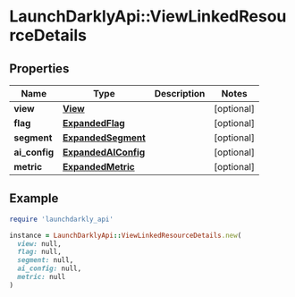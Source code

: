# LaunchDarklyApi::ViewLinkedResourceDetails

## Properties

| Name | Type | Description | Notes |
| ---- | ---- | ----------- | ----- |
| **view** | [**View**](View.md) |  | [optional] |
| **flag** | [**ExpandedFlag**](ExpandedFlag.md) |  | [optional] |
| **segment** | [**ExpandedSegment**](ExpandedSegment.md) |  | [optional] |
| **ai_config** | [**ExpandedAIConfig**](ExpandedAIConfig.md) |  | [optional] |
| **metric** | [**ExpandedMetric**](ExpandedMetric.md) |  | [optional] |

## Example

```ruby
require 'launchdarkly_api'

instance = LaunchDarklyApi::ViewLinkedResourceDetails.new(
  view: null,
  flag: null,
  segment: null,
  ai_config: null,
  metric: null
)
```

